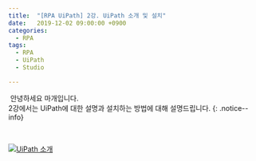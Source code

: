 ```yaml
---
title:  "[RPA UiPath] 2강. UiPath 소개 및 설치"
date:   2019-12-02 09:00:00 +0900
categories:
  - RPA
tags:
  - RPA
  - UiPath
  - Studio

---
```


&nbsp;안녕하세요 마개입니다.  
2강에서는 UiPath에 대한 설명과 설치하는 방법에 대해 설명드립니다.
{: .notice--info}

<br>

[![UiPath 소개](http://img.youtube.com/vi/Kp85rH_1lsM/maxresdefault.jpg)](https://www.youtube.com/watch?v=Kp85rH_1lsM)
